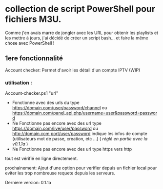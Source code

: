 # collection de script PowerShell pour fichiers M3U.
Comme j'en avais marre de jongler avec les URL pour obtenir les playlists et les mettre à jours, j'ai décidé de créer un script bash... et faire la même chose avec PowerShell !

## 1ere fonctionnalité
Account checker:
Permet d'avoir les détail d'un compte IPTV (WIP)

### utilisation :
  
  Account-checker.ps1 "url"
- Fonctionne avec des urls du type https://domain.com/user/password/channel ou https://domain.com/panel_api.php/username=user&password=password
- Ne Fonctionne pas encore avec des url type https://domain.com/live/user/password ou http://domain.com:port/user/password
indique les infos de compte (utilisateurs mot de passe, creation, etc ...) ( *réglé en partie avec la v0.1.1a* )
- Ne Fonctionne pas encore avec des url type https vers http

tout est vérifié en ligne directement.

prochainement:
Ajout d'une option pour verifier depuis un fichier local pour eviter les trop nombreuse requete depuis les serveurs.

Derniere version: 0.1.1a
